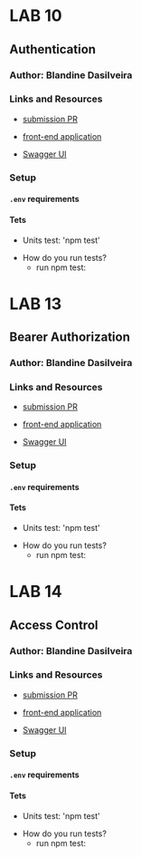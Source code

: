 # LAB 10

##  Authentication

### Author: Blandine Dasilveira

### Links and Resources

- [submission PR](https://github.com/blandine-401javascript/lab-10/pull/1)

- [front-end application](https://blandine-401-lab-10.herokuapp.com/)

- [Swagger UI](https://blandine-401-lab-10.herokuapp.com/api-docs)
### Setup

#### `.env` requirements


#### Tets

* Units test: 'npm test'


- How do you run tests?
  - run npm test: 




# LAB 13

##  Bearer Authorization

### Author: Blandine Dasilveira

### Links and Resources

- [submission PR](https://github.com/blandine-401javascript/lab-10/pull/2)

- [front-end application](https://blandine-401-lab-10.herokuapp.com/)

- [Swagger UI](https://blandine-401-lab-10.herokuapp.com/api-docs)
### Setup

#### `.env` requirements


#### Tets

* Units test: 'npm test'


- How do you run tests?
  - run npm test: 


# LAB 14

##  Access Control

### Author: Blandine Dasilveira

### Links and Resources

- [submission PR](https://github.com/blandine-401javascript/lab-10/pull/3)

- [front-end application](https://blandine-401-lab-10.herokuapp.com/)

- [Swagger UI](https://blandine-401-lab-10.herokuapp.com/api-docs)
### Setup

#### `.env` requirements


#### Tets

* Units test: 'npm test'


- How do you run tests?
  - run npm test: 
 